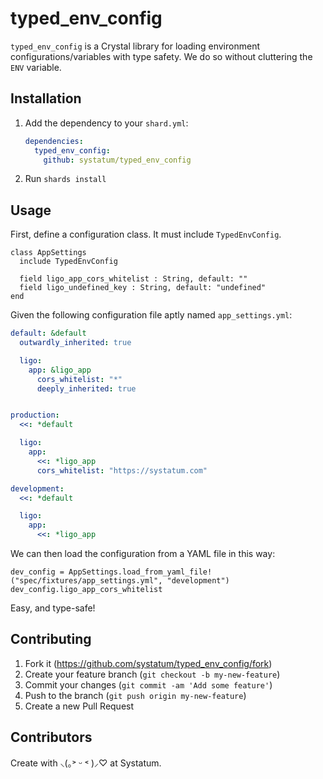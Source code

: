 # typed_env_config

`typed_env_config` is a Crystal library for loading environment configurations/variables with type safety.
We do so without cluttering the `ENV` variable.

## Installation

1. Add the dependency to your `shard.yml`:

   ```yaml
   dependencies:
     typed_env_config:
       github: systatum/typed_env_config
   ```

2. Run `shards install`

## Usage

First, define a configuration class. It must include `TypedEnvConfig`.

```crystal
class AppSettings
  include TypedEnvConfig

  field ligo_app_cors_whitelist : String, default: ""
  field ligo_undefined_key : String, default: "undefined"
end
```

Given the following configuration file aptly named `app_settings.yml`:

```yaml
default: &default
  outwardly_inherited: true

  ligo:
    app: &ligo_app
      cors_whitelist: "*"
      deeply_inherited: true


production:
  <<: *default

  ligo:
    app:
      <<: *ligo_app
      cors_whitelist: "https://systatum.com"

development:
  <<: *default

  ligo:
    app:
      <<: *ligo_app
```

We can then load the configuration from a YAML file in this way:

```crystal
dev_config = AppSettings.load_from_yaml_file!("spec/fixtures/app_settings.yml", "development")
dev_config.ligo_app_cors_whitelist
```

Easy, and type-safe!

## Contributing

1. Fork it (<https://github.com/systatum/typed_env_config/fork>)
2. Create your feature branch (`git checkout -b my-new-feature`)
3. Commit your changes (`git commit -am 'Add some feature'`)
4. Push to the branch (`git push origin my-new-feature`)
5. Create a new Pull Request

## Contributors

Create with ⸜(｡˃ ᵕ ˂ )⸝♡ at Systatum.
